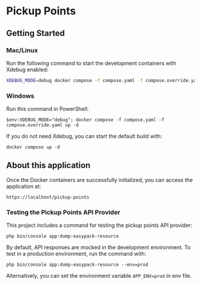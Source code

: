 # Pickup Points

## Getting Started

### Mac/Linux
Run the following command to start the development containers with Xdebug enabled:

```sh
XDEBUG_MODE=debug docker compose -f compose.yaml -f compose.override.yaml up -d
```

### Windows
Run this command in PowerShell:
```
$env:XDEBUG_MODE="debug"; docker compose -f compose.yaml -f compose.override.yaml up -d
```

If you do not need Xdebug, you can start the default build with:
```
docker compose up -d
```

## About this application

Once the Docker containers are successfully initialized, you can access the application at:

```
https://localhost/pickup-points
```

### Testing the Pickup Points API Provider

This project includes a command for testing the pickup points API provider:
```
php bin/console app:dump-easypack-resource
```

By default, API responses are mocked in the development environment. To test in a production environment, run the command with:

```
php bin/console app:dump-easypack-resource --env=prod
```

Alternatively, you can set the environment variable `APP_ENV=prod` in env file.
